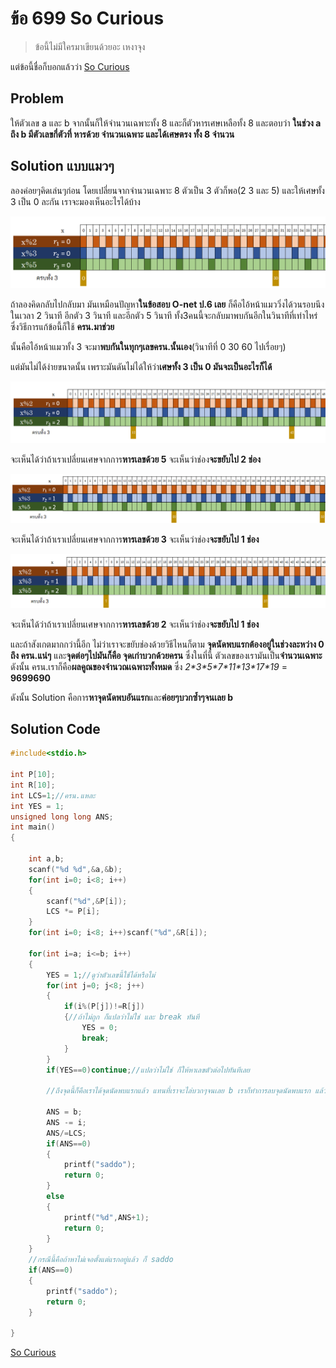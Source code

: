 # ข้อ 699 So Curious

> ข้อนี้ไม่มีใครมาเขียนด้วยอะ เหงาจุง

แต่ข้อนี้ชื่อก็บอกแล้วว่า [So Curious](https://www.youtube.com/watch?v=ubKxhmstNWg)

## Problem

ให้ตัวเลข a และ b จากนั้นก็ให้จำนวนเฉพาะทั้ง 8 และก็ตัวหารเศษเหลือทั้ง 8 และตอบว่า **ในช่วง a ถึง b มีตัวเลขกี่ตัวที่ หารด้วย จำนวนเฉพาะ และได้เศษตรง ทั้ง 8 จำนวน**

## Solution แบบแมวๆ

ลองค่อยๆคิดเล่นๆก่อน โดยเปลี่ยนจากจำนวนเฉพาะ 8 ตัวเป็น 3 ตัวก็พอ(2 3 และ 5) และให้เศษทั้ง 3 เป็น 0 ละกัน เราจะมองเห็นอะไรได้บ้าง

![เหมียวๆๆ](https://github.com/Nepumi/OTOG-Editorial-2020/blob/master/20-Math%20%231/699%20So%20Curious/Image/FigA.PNG?raw=true)

ถ้าลองคิดกลับไปกลับมา มันเหมือนปัญหา**ในข้อสอบ O-net ป.6 เลย** ก็คือไอ้หน้าแมววิ่งได้วนรอบนึงในเวลา 2 วินาที  อีกตัว 3 วินาที และอีกตัว 5 วินาที ทั้ง3คนนี้จะกลับมาพบกันอีกในวินาทีที่เท่าไหร่ ซึ่งวิธีการแก้ข้อนี้ก็ใช้ **ครน.มาช่วย**

นั้นคือไอ้หน้าแมวทั้ง 3 จะมา**พบกันในทุกๆเลขครน.นั้นเอง**(วินาทีที่ 0 30 60 ไปเรื่อยๆ)

แต่มันไม่ได้ง่ายขนาดนั้น เพราะมันดันไม่ได้ให้ว่า**เศษทั้ง 3 เป็น 0 มันจะเป็นอะไรก็ได้**

![เหมียวๆๆ](https://github.com/Nepumi/OTOG-Editorial-2020/blob/master/20-Math%20%231/699%20So%20Curious/Image/FigB.png?raw=true)

จะเห็นได้ว่าถ้าเราเปลี่ยนเศษจากการ**หารเลขด้วย 5** จะเห็นว่าช่อง**จะขยับไป 2 ช่อง**

![เหมียวๆๆ](https://github.com/Nepumi/OTOG-Editorial-2020/blob/master/20-Math%20%231/699%20So%20Curious/Image/FigC.PNG?raw=true)

จะเห็นได้ว่าถ้าเราเปลี่ยนเศษจากการ**หารเลขด้วย 3** จะเห็นว่าช่อง**จะขยับไป 1 ช่อง**

![เหมียวๆๆ](https://github.com/Nepumi/OTOG-Editorial-2020/blob/master/20-Math%20%231/699%20So%20Curious/Image/FigD.PNG?raw=true)

จะเห็นได้ว่าถ้าเราเปลี่ยนเศษจากการ**หารเลขด้วย 2** จะเห็นว่าช่อง**จะขยับไป 1 ช่อง**


และถ้าสังเกตมากกว่านี้อีก ไม่ว่าเราจะขยับช่องด้วยวิธีไหนก็ตาม **จุดนัดพบแรกต้องอยู่ในช่วงละหว่าง 0 ถึง ครน.แน่ๆ** และ**จุดต่อๆไปมันก็คือ จุดเก่าบวกด้วยครน** ซึ่งในที่นี้ ตัวเลขของเรามันเป็น**จำนวนเฉพาะ** ดังนั้น ครน.เราก็คือ**ผลคูณของจำนวณเฉพาะทั้งหมด** ซึ่ง *2\*3\*5\*7\*11\*13\*17\*19* = **9699690**

ดังนั้น Solution คือการ**หาจุดนัดพบอันแรก**และ**ค่อยๆบวกซ้ำๆจนเลย b**

## Solution Code 


```cpp
#include<stdio.h>

int P[10];
int R[10];
int LCS=1;//ครน.แหละ
int YES = 1;
unsigned long long ANS;
int main()
{

    int a,b;
    scanf("%d %d",&a,&b);
    for(int i=0; i<8; i++)
    {
        scanf("%d",&P[i]);
        LCS *= P[i];
    }
    for(int i=0; i<8; i++)scanf("%d",&R[i]);

    for(int i=a; i<=b; i++)
    {
        YES = 1;//ดูว่าตัวเลขนี้ใช้ได้หรือไม่
        for(int j=0; j<8; j++)
        {
            if(i%(P[j])!=R[j])
            {//ถ้าไม่ถูก ก็แปลว่าไม่ใช่ และ break ทันที
                YES = 0;
                break;
            }
        }
        if(YES==0)continue;//แปลว่าไม่ใช่ ก็ให้หาเลขตัวต่อไปทันทีเลย
        
        //ถึงจุดนี้ก็คือเราได้จุดนัดพบแรกแล้ว แทนที่เราจะไล่บวกๆจนเลย b เราก็ทำการลบจุดนัดพบแรก แล้วก็หารไปเล้ยย
        
        ANS = b;
        ANS -= i;
        ANS/=LCS;
        if(ANS==0)
        {
            printf("saddo");
            return 0;
        }
        else
        {
            printf("%d",ANS+1);
            return 0;
        }
    }
    //กรณีนี้คือถ้าหาไม่เจอตั้งแต่แรกอยู่แล้ว ก็ saddo
    if(ANS==0)
    {
        printf("saddo");
        return 0;
    }

}

```
[So Curious](https://www.youtube.com/watch?v=ubKxhmstNWg)
